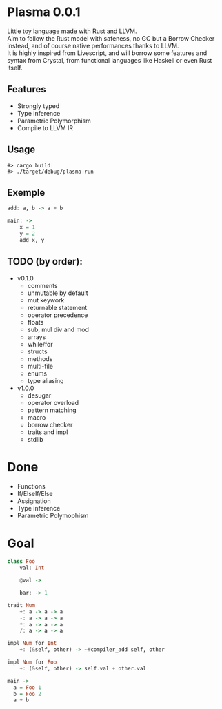 # Plasma 0.0.1

Little toy language made with Rust and LLVM.  
Aim to follow the Rust model with safeness, no GC but a Borrow Checker instead, and of course native performances thanks to LLVM.  
It is highly inspired from Livescript, and will borrow some features and syntax from Crystal, from functional languages like Haskell or even Rust itself.

## Features

- Strongly typed
- Type inference
- Parametric Polymorphism
- Compile to LLVM IR

## Usage

```
#> cargo build
#> ./target/debug/plasma run
```

## Exemple

```haskell
add: a, b -> a + b

main: ->
    x = 1
    y = 2
    add x, y
```

## TODO (by order):

- v0.1.0
    - comments
    - unmutable by default
    - mut keywork
    - returnable statement
    - operator precedence
    - floats
    - sub, mul div and mod
    - arrays
    - while/for
    - structs
    - methods
    - multi-file
    - enums
    - type aliasing
- v1.0.0
    - desugar
    - operator overload
    - pattern matching
    - macro
    - borrow checker
    - traits and impl
    - stdlib

# Done
- Functions
- If/ElseIf/Else
- Assignation
- Type inference
- Parametric Polymophism

# Goal

```haskell
class Foo
    val: Int

    @val ->

    bar: -> 1

trait Num
    +: a -> a -> a
    -: a -> a -> a
    *: a -> a -> a
    /: a -> a -> a

impl Num for Int
    +: (&self, other) -> ~#compiler_add self, other

impl Num for Foo
    +: (&self, other) -> self.val + other.val

main ->
  a = Foo 1
  b = Foo 2
  a + b
```
